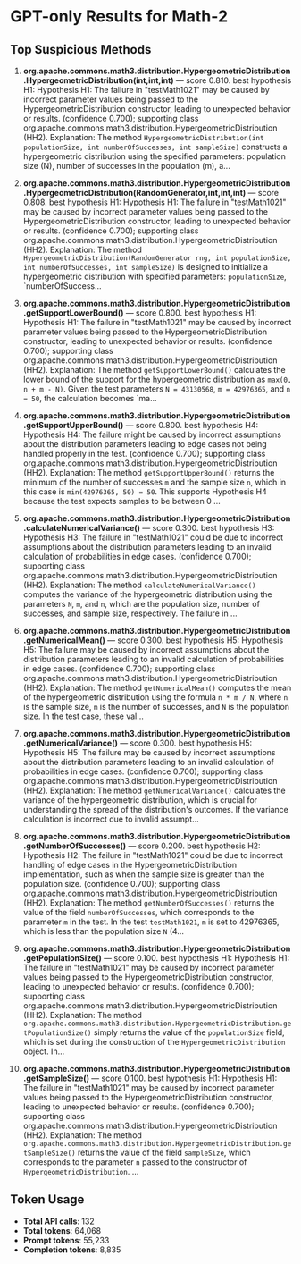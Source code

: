 # GPT-only Results for Math-2

## Top Suspicious Methods

1. **org.apache.commons.math3.distribution.HypergeometricDistribution.HypergeometricDistribution(int,int,int)** — score 0.810. best hypothesis H1: Hypothesis H1: The failure in "testMath1021" may be caused by incorrect parameter values being passed to the HypergeometricDistribution constructor, leading to unexpected behavior or results. (confidence 0.700); supporting class org.apache.commons.math3.distribution.HypergeometricDistribution (HH2).
    Explanation: The method `HypergeometricDistribution(int populationSize, int numberOfSuccesses, int sampleSize)` constructs a hypergeometric distribution using the specified parameters: population size (N), number of successes in the population (m), a...

2. **org.apache.commons.math3.distribution.HypergeometricDistribution.HypergeometricDistribution(RandomGenerator,int,int,int)** — score 0.808. best hypothesis H1: Hypothesis H1: The failure in "testMath1021" may be caused by incorrect parameter values being passed to the HypergeometricDistribution constructor, leading to unexpected behavior or results. (confidence 0.700); supporting class org.apache.commons.math3.distribution.HypergeometricDistribution (HH2).
    Explanation: The method `HypergeometricDistribution(RandomGenerator rng, int populationSize, int numberOfSuccesses, int sampleSize)` is designed to initialize a hypergeometric distribution with specified parameters: `populationSize`, `numberOfSuccess...

3. **org.apache.commons.math3.distribution.HypergeometricDistribution.getSupportLowerBound()** — score 0.800. best hypothesis H1: Hypothesis H1: The failure in "testMath1021" may be caused by incorrect parameter values being passed to the HypergeometricDistribution constructor, leading to unexpected behavior or results. (confidence 0.700); supporting class org.apache.commons.math3.distribution.HypergeometricDistribution (HH2).
    Explanation: The method `getSupportLowerBound()` calculates the lower bound of the support for the hypergeometric distribution as `max(0, n + m - N)`. Given the test parameters `N = 43130568`, `m = 42976365`, and `n = 50`, the calculation becomes `ma...

4. **org.apache.commons.math3.distribution.HypergeometricDistribution.getSupportUpperBound()** — score 0.800. best hypothesis H4: Hypothesis H4: The failure might be caused by incorrect assumptions about the distribution parameters leading to edge cases not being handled properly in the test. (confidence 0.700); supporting class org.apache.commons.math3.distribution.HypergeometricDistribution (HH2).
    Explanation: The method `getSupportUpperBound()` returns the minimum of the number of successes `m` and the sample size `n`, which in this case is `min(42976365, 50) = 50`. This supports Hypothesis H4 because the test expects samples to be between 0 ...

5. **org.apache.commons.math3.distribution.HypergeometricDistribution.calculateNumericalVariance()** — score 0.300. best hypothesis H3: Hypothesis H3: The failure in "testMath1021" could be due to incorrect assumptions about the distribution parameters leading to an invalid calculation of probabilities in edge cases. (confidence 0.700); supporting class org.apache.commons.math3.distribution.HypergeometricDistribution (HH2).
    Explanation: The method `calculateNumericalVariance()` computes the variance of the hypergeometric distribution using the parameters `N`, `m`, and `n`, which are the population size, number of successes, and sample size, respectively. The failure in ...

6. **org.apache.commons.math3.distribution.HypergeometricDistribution.getNumericalMean()** — score 0.300. best hypothesis H5: Hypothesis H5: The failure may be caused by incorrect assumptions about the distribution parameters leading to an invalid calculation of probabilities in edge cases. (confidence 0.700); supporting class org.apache.commons.math3.distribution.HypergeometricDistribution (HH2).
    Explanation: The method `getNumericalMean()` computes the mean of the hypergeometric distribution using the formula `n * m / N`, where `n` is the sample size, `m` is the number of successes, and `N` is the population size. In the test case, these val...

7. **org.apache.commons.math3.distribution.HypergeometricDistribution.getNumericalVariance()** — score 0.300. best hypothesis H5: Hypothesis H5: The failure may be caused by incorrect assumptions about the distribution parameters leading to an invalid calculation of probabilities in edge cases. (confidence 0.700); supporting class org.apache.commons.math3.distribution.HypergeometricDistribution (HH2).
    Explanation: The method `getNumericalVariance()` calculates the variance of the hypergeometric distribution, which is crucial for understanding the spread of the distribution's outcomes. If the variance calculation is incorrect due to invalid assumpt...

8. **org.apache.commons.math3.distribution.HypergeometricDistribution.getNumberOfSuccesses()** — score 0.200. best hypothesis H2: Hypothesis H2: The failure in "testMath1021" could be due to incorrect handling of edge cases in the HypergeometricDistribution implementation, such as when the sample size is greater than the population size. (confidence 0.700); supporting class org.apache.commons.math3.distribution.HypergeometricDistribution (HH2).
    Explanation: The method `getNumberOfSuccesses()` returns the value of the field `numberOfSuccesses`, which corresponds to the parameter `m` in the test. In the test `testMath1021`, `m` is set to 42976365, which is less than the population size `N` (4...

9. **org.apache.commons.math3.distribution.HypergeometricDistribution.getPopulationSize()** — score 0.100. best hypothesis H1: Hypothesis H1: The failure in "testMath1021" may be caused by incorrect parameter values being passed to the HypergeometricDistribution constructor, leading to unexpected behavior or results. (confidence 0.700); supporting class org.apache.commons.math3.distribution.HypergeometricDistribution (HH2).
    Explanation: The method `org.apache.commons.math3.distribution.HypergeometricDistribution.getPopulationSize()` simply returns the value of the `populationSize` field, which is set during the construction of the `HypergeometricDistribution` object. In...

10. **org.apache.commons.math3.distribution.HypergeometricDistribution.getSampleSize()** — score 0.100. best hypothesis H1: Hypothesis H1: The failure in "testMath1021" may be caused by incorrect parameter values being passed to the HypergeometricDistribution constructor, leading to unexpected behavior or results. (confidence 0.700); supporting class org.apache.commons.math3.distribution.HypergeometricDistribution (HH2).
    Explanation: The method `org.apache.commons.math3.distribution.HypergeometricDistribution.getSampleSize()` returns the value of the field `sampleSize`, which corresponds to the parameter `n` passed to the constructor of `HypergeometricDistribution`. ...


## Token Usage

- **Total API calls**: 132
- **Total tokens**: 64,068
- **Prompt tokens**: 55,233
- **Completion tokens**: 8,835
